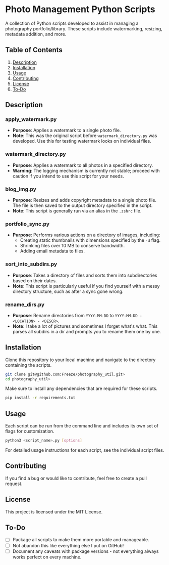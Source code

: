 # Photo Management Python Scripts

A collection of Python scripts developed to assist in managing a photography portfolio/library. These scripts include watermarking, resizing, metadata addition, and more.

## Table of Contents

1. [Description](#description)
2. [Installation](#installation)
3. [Usage](#usage)
4. [Contributing](#contributing)
5. [License](#license)
6. [To-Do](#to-do)

## Description

### apply_watermark.py

- **Purpose**: Applies a watermark to a single photo file.
- **Note**: This was the original script before `watermark_directory.py` was developed. Use this for testing watermark looks on individual files.

### watermark_directory.py

- **Purpose**: Applies a watermark to all photos in a specified directory.
- **Warning**: The logging mechanism is currently not stable; proceed with caution if you intend to use this script for your needs.

### blog_img.py

- **Purpose**: Resizes and adds copyright metadata to a single photo file. The file is then saved to the output directory specified in the script.
- **Note**: This script is generally run via an alias in the `.zshrc` file.

### portfolio_sync.py

- **Purpose**: Performs various actions on a directory of images, including:
  - Creating static thumbnails with dimensions specified by the `-d` flag.
  - Shrinking files over 10 MB to conserve bandwidth.
  - Adding email metadata to files.

### sort_into_subdirs.py

- **Purpose**: Takes a directory of files and sorts them into subdirectories based on their dates.
- **Note**: This script is particularly useful if you find yourself with a messy directory structure, such as after a sync gone wrong.

### rename_dirs.py

- **Purpose**: Rename directories from `YYYY-MM-DD` to `YYYY-MM-DD - <LOCATION> - <DESCR>`.
- **Note**: I take a lot of pictures and sometimes I forget what's what. This parses all subdirs in a dir and prompts you to rename them one by one.

## Installation

Clone this repository to your local machine and navigate to the directory containing the scripts.

```bash
git clone git@github.com:Freeze/photography_util.git>
cd photography_util>
```

Make sure to install any dependencies that are required for these scripts.

```bash
pip install -r requirements.txt
```

## Usage

Each script can be run from the command line and includes its own set of flags for customization.

```bash
python3 <script_name>.py [options]
```

For detailed usage instructions for each script, see the individual script files.

## Contributing

If you find a bug or would like to contribute, feel free to create a pull request.

## License

This project is licensed under the MIT License.

## To-Do

- [ ] Package all scripts to make them more portable and manageable.
- [ ] Not abandon this like everything else I put on GitHub!
- [ ] Document any caveats with package versions - not everything always works perfect on every machine.
